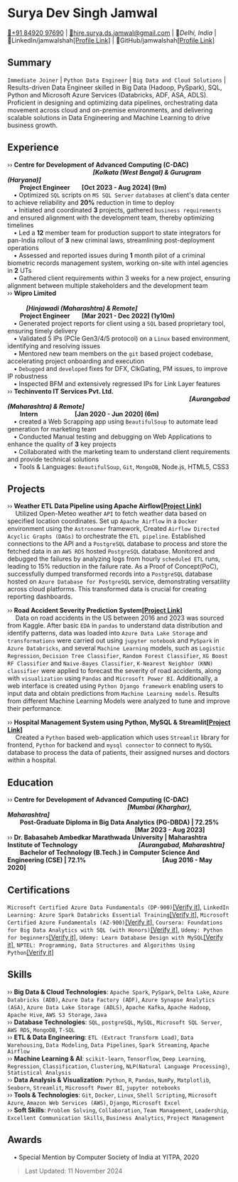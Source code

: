 # Surya Dev Singh Jamwal

[:iphone:+91 84920 97690](tel:+91-84920-97690) | [:email:hire.surya.ds.jamwal@gmail.com](mailto:hire.surya.ds.jamwal@gmail.com) | 📍*Delhi, India* | :link:LinkedIn/jamwalshah[[Profile Link]](https://linkedin.com/in/jamwalshah/) | :link:GitHub/jamwalshah[[Profile Link]](https://github.com/jamwalshah)

## Summary

`Immediate Joiner` | `Python Data Engineer` | `Big Data and Cloud Solutions` | Results-driven Data Engineer skilled in Big Data (Hadoop, PySpark), SQL, Python and Microsoft Azure Services (Databricks, ADF, ASA, ADLS). Proficient in designing and optimizing data pipelines, orchestrating data movement across cloud and on-premise environments, and delivering scalable solutions in Data Engineering and Machine Learning to drive business growth.

## Experience

›› **Centre for Development of Advanced Computing (C-DAC) &nbsp;&ensp;&emsp;&emsp;&emsp;&emsp;&emsp;&emsp;&emsp;&emsp;&emsp;&emsp;&emsp;&emsp;&emsp;*[Kolkata (West Bengal) & Gurugram (Haryana)]***\
&emsp;&emsp;**Project Engineer &nbsp;&nbsp;&nbsp;&nbsp;&nbsp;&nbsp;  [Oct 2023 - Aug 2024] (9m)**\
&emsp;• Optimized `SQL` scripts on `MS SQL Server` `databases` at client's data center to achieve reliability and **20%** reduction in time to deploy\
&emsp;• Initiated and coordinated **3** projects, gathered `business requirements` and ensured alignment with the development team, thereby optimizing timelines\
&emsp;• Led a **12** member team for production support to state integrators for pan-India rollout of **3** new criminal laws, streamlining post-deployment operations\
&emsp;• Assessed and reported issues during **1** month pilot of a criminal biometric records management system, working on-site with intel agencies in **2** UTs\
&emsp;• Gathered client requirements within 3 weeks for a new project, ensuring alignment between multiple stakeholders and the development team\
›› **Wipro Limited &nbsp;&emsp;&emsp;&emsp;&emsp;&emsp;&emsp;&emsp;&emsp;&emsp;&emsp;&emsp;&emsp;&emsp;&emsp;&emsp;&emsp;&emsp;&emsp;&emsp;&emsp;&emsp;&emsp;&emsp;&emsp;&emsp;&emsp;&emsp;&emsp;&emsp;&emsp;&emsp;&emsp;&emsp;&emsp;&emsp;&emsp;&emsp;&emsp;*[Hinjawadi (Maharashtra) & Remote]***\
&emsp;&emsp;**Project Engineer &nbsp;&nbsp;&nbsp;&nbsp;&nbsp;&nbsp;  [Mar 2021 - Dec 2022] (1y10m)**\
&emsp;• Generated project reports for client using a `SQL` based proprietary tool, ensuring timely delivery\
&emsp;• Validated 5 IPs (PCIe Gen3/4/5 protocol) on a `Linux` based environment, identifying and resolving issues\
&emsp;• Mentored new team members on the `git` based project codebase, accelerating project onboarding and execution\
&emsp;• `Debugged` and `developed` fixes for DFX, ClkGating, PM issues, to improve IP robustness\
&emsp;• Inspected BFM and extensively regressed IPs for Link Layer features\
›› **Techinvento IT Services Pvt. Ltd. &nbsp;&emsp;&emsp;&emsp;&emsp;&emsp;&emsp;&emsp;&emsp;&emsp;&emsp;&emsp;&emsp;&emsp;&emsp;&emsp;&emsp;&emsp;&emsp;&emsp;&emsp;&emsp;&emsp;&emsp;&emsp;&emsp;&emsp;&emsp;&emsp;&emsp;*[Aurangabad (Maharashtra) & Remote]***\
&emsp;&emsp;**Intern &nbsp;&nbsp;&nbsp;&nbsp;&nbsp;&nbsp;&nbsp;&nbsp;&nbsp;&nbsp;&nbsp;&nbsp;&nbsp;&nbsp;&nbsp;&nbsp;&nbsp;&nbsp;&nbsp;&nbsp;&nbsp;&nbsp;&nbsp;  [Jan 2020 - Jun 2020] (6m)**\
&emsp;• created a Web Scrapping app using `BeautifulSoup` to automate lead generation for marketing team\
&emsp;• Conducted Manual testing and debugging on Web Applications to enhance the quality of **3** key projects\
&emsp;• Collaborated with the marketing team to understand client requirements and provide technical solutions\
&emsp;• Tools & Languages: `BeautifulSoup`, `Git`, `MongoDB`, Node.js, HTML5, CSS3

## Projects

›› **Weather ETL Data Pipeline using Apache Airflow[[Project Link]](https://github.com/jamwalshah/airflow-etl-weather-api-to-postgres)**\
&emsp; Utilized Open-Meteo weather `API` to fetch weather data based on specified location coordinates. Set up `Apache Airflow` in a `Docker` environment using the `Astronomer` framework, Created `Airflow Directed Acyclic Graphs (DAGs)` to orchestrate the `ETL pipeline`. Established connections to the API and a `PostgreSQL` database to process and store the fetched data in an `AWS RDS` hosted `PostgreSQL` database. Monitored and debugged the failures by analyzing logs from hourly `scheduled ETL` runs, leading to 15% reduction in the failure rate. As a Proof of Concept(PoC), successfully dumped transformed records into a `PostgreSQL` database hosted on `Azure Database for PostgreSQL` service, demonstrating versatility across cloud platforms. This transformed data is crucial for creating reporting dashboards.

›› **Road Accident Severity Prediction System[[Project Link]](https://github.com/jamwalshah/road_accident_severity_prediction)**\
&emsp; Data on road accidents in the US between 2016 and 2023 was sourced from Kaggle. After basic `EDA` in `pandas` to understand data distribution and identify patterns, data was loaded into `Azure Data Lake Storage` and `transformations` were carried out using `jupyter notebook` and `PySpark` in `Azure Databricks`, and several `Machine Learning` models, such as `Logistic Regression`, `Decision Tree Classifier`, `Random Forest Classifier`, `XG Boost RF Classifier` and `Naive-Bayes Classifier`, `K-Nearest Neighbor (KNN) classifier` were applied to forecast the severity of road accidents, along with `visualization` using `Pandas` and `Microsoft Power BI`. Additionally, a web interface is created using `Python Django framework` enabling users to input data and obtain predictions from `Machine Learning models`. Results from different Machine Learning Models were analyzed to tune and improve their performance.

›› **Hospital Management System using Python, MySQL & Streamlit[[Project Link]](https://github.com/jamwalshah/hospitalmanagement_python)**\
&emsp; Created a `Python` based web-application which uses `Streamlit` library for frontend, `Python` for backend and `mysql connector` to connect to `MySQL` database to process the data of patients, their assigned nurses and doctors within a hospital.

## Education

›› **Centre for Development of Advanced Computing (C-DAC)** &nbsp;&emsp;&emsp;&emsp;&emsp;&emsp;&emsp;&emsp;&emsp;&emsp;&emsp;&emsp;&emsp;&emsp;&emsp;&emsp;&emsp;&emsp;&emsp;&emsp;***[Mumbai (Kharghar), Maharashtra]***\
&emsp;&emsp;**Post-Graduate Diploma in Big Data Analytics (PG-DBDA) | 72.25%** &ensp;&emsp;&emsp;&emsp;&emsp;&emsp;&emsp;&emsp;&emsp;&emsp;&emsp;&emsp;&emsp;&emsp;&emsp;&emsp;&emsp;&emsp;&emsp;&emsp;&emsp;**[Mar 2023 - Aug 2023]**\
›› **Dr. Babasaheb Ambedkar Marathwada University | Maharashtra Institute of Technology** &ensp;&emsp;&emsp;&emsp;&emsp;&emsp;&emsp;&emsp;&emsp;&emsp;***[Aurangabad, Maharashtra]***\
&emsp;&emsp;**Bachelor of Technology (B.Tech.) in Computer Science And Engineering (CSE) | 72.1%** &emsp;&emsp;&emsp;&emsp;&emsp;&emsp;&emsp;&emsp;&emsp;&emsp;&emsp;&emsp;**[Aug 2016 - May 2020]**

## Certifications

`Microsoft Certified Azure Data Fundamentals (DP-900)`[[Verify it]](https://learn.microsoft.com/api/credentials/share/en-us/jamwalshah/D07CB6BBE490CDEC), `LinkedIn Learning: Azure Spark Databricks Essential Training`[[Verify it]](https://www.linkedin.com/learning/certificates/8d6ec9a12f18e4cc3464ec31776d84289c26c0ddb0343c5b88ad25b354954c9f), `Microsoft Certified Azure Fundamentals (AZ-900)`[[Verify it]](https://learn.microsoft.com/api/credentials/share/en-us/jamwalshah/67E567E823A63829), `Coursera: Foundations for Big Data Analytics with SQL (with Honors)`[[Verify it]](https://www.coursera.org/verify/7XKEFNQ2D9XK), `Udemy: Python for beginners`[[Verify it]](http://ude.my/UC-9a359103-00b1-4736-8542-13b8821f247d), `Udemy: Learn Database Design with MySQL`[[Verify it]](http://ude.my/UC-QFDEOVX9), `NPTEL: Programming, Data Structures and Algorithms Using Python`[[Verify it]](https://nptel.ac.in/noc/E_Certificate/noc18-cs21/NPTEL18CS21S44300281810060124.jpg)

## Skills

›› **Big Data & Cloud Technologies**: `Apache Spark`, `PySpark`, `Delta Lake`, `Azure Databricks (ADB)`, `Azure Data Factory (ADF)`, `Azure Synapse Analytics (ASA)`, `Azure Data Lake Storage (ADLS)`, `Apache Kafka`, `Apache Hadoop`, `Apache Hive`, `AWS S3 Storage`, `Java`\
›› **Database Technologies**: `SQL`, `postgreSQL`, `MySQL`, `Microsoft SQL Server`, `AWS RDS`, `MongoDB`, `T-SQL`\
›› **ETL & Data Engineering**: `ETL (Extract Transform Load)`, `Data Warehousing`, `Data Modeling`, `Data Pipelines`, `Spark Streaming`, `Apache Airflow`\
›› **Machine Learning & AI**: `scikit-learn`, `Tensorflow`, `Deep Learning`, `Regression`, `Classification`, `Clustering`, `NLP(Natural Language Processing)`, `Statistical Analysis`\
›› **Data Analysis & Visualization**: `Python`, `R`, `Pandas`, `NumPy`, `Matplotlib`, `Seaborn`, `Streamlit`, `Microsoft Power BI`, `jupyter notebooks`\
›› **Tools & Technologies**: `Git`, `Docker`, `Linux`, `Shell Scripting`, `Microsoft Azure`, `Amazon Web Services (AWS)`, `Django`, `Microsoft Excel`\
›› **Soft Skills**: `Problem Solving`, `Collaboration`, `Team Management`, `Leadership`, `Excellent Communication Skills`, `Business Analytics`, `Project Management`

## Awards

&emsp;• Special Mention by Computer Society of India at YITPA, 2020

> Last Updated: 11 November 2024

